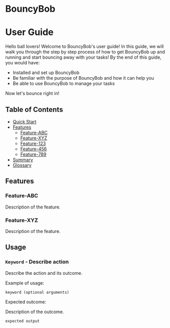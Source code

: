 # BouncyBob
# User Guide
Hello ball lovers! Welcome to BouncyBob's user guide! In this guide, we will walk you through the step by step process of how to get BouncyBob up and running and start bouncing away with your tasks!
By the end of this guide, you would have:
- Installed and set up BouncyBob
- Be familiar with the purpose of BouncyBob and how it can help you
- Be able to use BouncyBob to manage your tasks

Now let's bounce right in!
## Table of Contents
- [Quick Start](#quick-start)
- [Features](#features)
  - [Feature-ABC](#feature-abc)
  - [Feature-XYZ](#feature-xyz)
  - [Feature-123](#feature-123)
  - [Feature-456](#feature-456)
  - [Feature-789](#feature-789)
- [Summary](#summary)
- [Glossary](#glossary)

## Features 

### Feature-ABC

Description of the feature.

### Feature-XYZ

Description of the feature.

## Usage

### `Keyword` - Describe action

Describe the action and its outcome.

Example of usage: 

`keyword (optional arguments)`

Expected outcome:

Description of the outcome.

```
expected output
```
